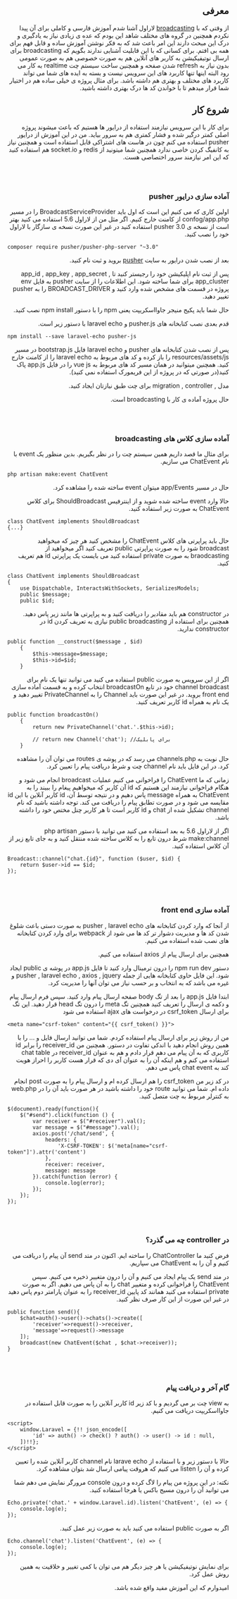 <h2 dir="rtl">معرفی</h2>
<p dir="rtl">از وقتی که با <a href="https://laravel.com/docs/5.6/broadcasting">broadcasting</a> لاراول آشنا شدم آموزش فارسی و کاملی برای آن پیدا نکردم همچنین در گروه های مختلف شاهد این بودم که عده ی زیادی نیاز به یادگیری و درک این مبحث دارند این امر باعث شد که به فکر نوشتن آموزش ساده و قابل فهم برای همه بی افتم.
برای کسانی که با این قابلیت آشنایی ندارند بگویم که broadcasting برای ارسال نوتیفیکیشن به کاربر های آنلاین هم به صورت خصوصی هم به صورت عمومی بدون نیاز به refresh شدن صفحه و همچنین ساخت سیستم چت realtime به کار می رود البته اینها تنها کاربرد های این سرویس نیست و بسته به ایده های شما می تواند کاربرد های مختلف و بهتری هم داشته باشد.
برای مثال پروژه ی خیلی ساده هم در اختیار شما قرار میدهم تا با خواندن کد ها درک بهتری داشته باشید.</p>

<h2 dir="rtl">شروع کار</h2>
<p dir="rtl">برای کار با این سرویس نیازمند استفاده از درایور ها هستیم که باعث میشوند پروژه اصلی کمتر درگیر شده و فشار کمتری هم به سرور بیاید.
من در این آموزش از درایور pusher استفاده می کنم چون در هاست های اشتراکی قابل استفاده است و همچنین نیاز به کانفیگ کردن خاصی ندارد همچنین شما میتونید از redis و socket.io هم استفاده کنید که این امر نیازمند سرور اختصاصی هست.</p>

<br><br>

<h3 dir="rtl">آماده سازی درایور pusher</h3>

<p dir="rtl">
    اولین کاری که می کنیم این است که اول باید BroadcastServiceProvider را در مسیر confog/app.php از کامنت خارج کنیم.
اگر مثل من از لاراول 5.6 استفاده می کنید بهتر است از نسخه ی pusher 3.0 استفاده کنید در غیر این صورت نسخه ی سازگار با لاراول خود را نصب کنید.
</p>

```
composer require pusher/pusher-php-server "~3.0"
```

<p dir="rtl">
    بعد از نصب شدن درایور به سایت <a href="https://pusher.com/">pusher</a> بروید و ثبت نام کنید.
</p>

<p dir="rtl">
    پس از ثبت نام اپلیکیشن خود را رجیستر کنید تا app_id , app_key , app_secret , app_cluster برای شما ساخته شود.
این اطلاعات را از سایت pusher به فایل env پروژه در قسمت های مشخص شده وارد کنید و BROADCAST_DRIVER را به pusher تغییر دهید.
</p>

<p dir="rtl">
    حال شما باید پکیج منیجر جاوااسکریپت یعنی npm را با دستور npm install نصب کنید.
</p>


<p dir="rtl">
   قدم بعدی نصب کتابخانه های pusher.js و laravel echo با دستور زیر است.
</p>

```
npm install --save laravel-echo pusher-js
```
<p dir="rtl">
    پس از نصب شدن کتابخانه های pusher و laravel echo فایل bootstrap.js در مسیر resources/assets/js را باز کرده و کد های مربوط به laravel echo را از کامنت خارج کنید. همچنین میتوانید در همان مسیر کد های مربوط به vue js را در فایل app.js پاک کنید(در صورتی که در پروژه از این فریمورک استفاده نمی کنید).
</p>


<p dir="rtl">
    مدل  , migration , controller برای چت طبق نیازتان ایجاد کنید.
</p>


<p dir="rtl">
    حال پروژه آماده ی کار با broadcasting است.
</p>

<br><br>

<h3 dir="rtl">آماده سازی کلاس های broadcasting</h3>

<p dir="rtl">
    برای مثال ما قصد داریم همین سیستم چت را در نظر بگیریم. بدین منظور یک event با نام ChatEvent می سازیم.
</p>

```
php artisan make:event ChatEvent
```

<p dir="rtl">
    حال در مسیر app/Events میتوان event ساخته شده را مشاهده کرد.
</p>


<p dir="rtl">
    حالا وارد event ساخته شده شوید و از اینترفیس ShouldBroadcast برای کلاس ChatEvent به صورت زیر استفاده کنید.
</p>

```
class ChatEvent implements ShouldBroadcast
{...}
```

<p dir="rtl">
    حال باید پراپرتی های کلاس ChatEvent را مشخص کنید هر چیز که میخواهید broadcast شود را به صورت پراپرتی public تعریف کنید اگر میخواهید از braodcasting به صورت private استفاده کنید می بایست یک پراپرتی id هم تعریف کنید.
</p>

```
class ChatEvent implements ShouldBroadcast
{
    use Dispatchable, InteractsWithSockets, SerializesModels;
    public $message;
    public $id;
```

<p dir="rtl">
    در constructor هم باید مقادیر را دریافت کنید و به پراپرتی ها مانند زیر پاس دهید. همچنین برای استفاده از public broadcasting نیازی به تعریف کردن id در constructor ندارید.
</p>

```
public function __construct($message , $id)
    {
        $this->message=$message;
        $this->id=$id;
    }
```

<p dir="rtl">
    اگر از این سرویس به صورت public استفاده می کنید می توانید تنها یک نام برای channel broadcast خود در تابع broadcastOn انتخاب کرده و به قسمت آماده سازی front end بروید. در غیر این صورت باید Channel را به PrivateChannel تغییر دهید و یک نام به همراه id کاربر تعریف کنید.
</p>

```
public function broadcastOn()
    {
        return new PrivateChannel('chat.'.$this->id);
        
        // return new Channel('chat'); //برای پابلیک
    }
```


<p dir="rtl">
   حال نوبت به channels.php می رسد که در پوشه ی routes می توان آن را مشاهده کرد.  در این فایل باید نام channel چت و شرط دریافت پیام را تعیین کرد. 
<p>
    
<p dir="rtl">
    زمانی که ما ChatEvent را فراخوانی می کنیم عملیات broadcast انجام می شود و هنگام فراخوانی نیازمند این هستیم که id آن کاربر که میخواهیم پیغام را ببیند را به ChatEvent به همراه message پاس دهیم و در نتیجه توسط آن، id کاربر آنلاین با این id مقایسه می شود و در صورت تطابق پیام را دریافت می کند. توجه داشته باشید که نام channel تشکیل شده از chat و id کاربر است تا هر کاربر چنل مختص خود را داشته باشد.
<p>
    
<p dir="rtl">
    اگر از لاراول 5.6 به بعد استفاده می کنید می توانید با دستور php artisan make:channel شرط درون تابع را به کلاس ساخته شده منتقل کنید و به جای تابع زیر از آن کلاس استفاده کنید.
</p>
    
```
Broadcast::channel("chat.{id}", function ($user, $id) {
    return $user->id == $id;
});
```

<br><br>

<h3 dir="rtl">آماده سازی front end</h3>

<p dir="rtl">
    از آنجا که وارد کردن کتابخانه های pusher , laravel echo به صورت دستی باعث شلوغ شدن کد ها و مدیریت دشوار تر کد ها می شود از webpack برای وارد کردن کتابخانه های نصب شده استفاده می کنیم.
</p>

<p dir="rtl">
    همچنین برای ارسال پیام از axios استفاده می کنیم.
</p>

<p dir="rtl">
    دستور npm run dev را درون ترمینال وارد کنید تا فایل app.js در پوشه ی public ایجاد شود. این فایل حاوی کتابخانه هایی از جمله pusher , laravel echo , axios , jquery و غیره می باشد که به انتخاب و بر حسب نیاز می توان آنها را مدیریت کرد.
</p>

<p dir="rtl">
    ابتدا فایل app.js را بعد از تگ body صفحه ارسال پیام وارد کنید.
    سپس فرم ارسال پیام و دکمه ی ارسال را تعریف کنید همچنین تگ meta را درون تگ head قرار دهید.
    این تگ برای ارسال csrf_token در درخواست های ajax استفاده می شود
</p>

```
<meta name="csrf-token" content="{{ csrf_token() }}">
```

<p dir="rtl">
    من از روش زیر برای ارسال پیام استفاده کردم. شما می توانید ارسال فایل و ... را با همین روش انجام دهید با اندکی تفاوت در دستور. 
    همچنین من receiver_id را برابر id کاربری که به آن پیام می دهم قرار دادم و هم به عنوان receiver_id در chat table استفاده می کنم و هم اینکه آن را به عنوان آی دی که قرار هست کاربر را احراز هویت کند به chat event پاس می دهم.
</p>

<p dir="rtl">
    در کد زیر من csrf_token را هم ارسال کرده ام و ارسال پیام را به صورت post انجام داده ام. شما می توانید route خود را داشته باشید در هر صورت باید آن را در web.php به کنترلر مربوط به چت متصل کنید.
</p>

```
$(document).ready(function(){
    $("#send").click(function () {
        var receiver = $("#receiver").val();
        var message = $("#message").val();
        axios.post('/chat/send', {
            headers: {
                'X-CSRF-TOKEN': $('meta[name="csrf-token"]').attr('content')
            },
            receiver: receiver,
            message: message
        }).catch(function (error) {
            console.log(error);
        });
    });
});
```

<br><br>

<h3 dir="rtl">در controller چه می گذرد؟ </h3>

<p dir="rtl">
    فرض کنید ما ChatController را ساخته ایم. اکنون در متد send آن پیام را دریافت می کنیم و آن را به ChatEvent می سپاریم.
</p>

<p dir="rtl">
    در متد send یک پیام ایجاد می کنیم و آن را درون متغییر ذخیره می کنیم. سپس ChatEvent را فراخوانی کرده و متغییر chat را به آن پاس می دهیم. اگر به صورت private استفاده می کنید همانند کد پایین receiver_id را به عنوان پارامتر دوم پاس دهید در غیر این صورت از این کار صرف نظر کنید.
</p>

```
public function send(){
    $chat=auth()->user()->chats()->create([
        'receiver'=>request()->receiver,
        'message'=>request()->message
    ]);
    broadcast(new ChatEvent($chat , $chat->receiver));
}
```
<br><br>

<h3 dir="rtl"> گام آخر و دریافت پیام </h3>

<p dir="rtl">
    به view چت بر می گردیم و با کد زیر id کاربر آنلاین را به صورت قابل استفاده در جاوااسکریپت دریافت می کنیم.
</p>

```
<script>
    window.Laravel = {!! json_encode([
        'id' => auth() -> check() ? auth() -> user() -> id : null,
    ])!!};
</script>
```

<p dir="rtl">
    حالا با دستور زیر و با استفاده از larave echo نام channel کاربر آنلاین شده را تعیین کرده و آن را listen می کنیم که هروقت پیامی ارسال شد بتوان مشاهده کرد. 
</p>

<p dir="rtl">
    نکته: در این پروژه من پیام را لاگ کرده و درون console مرورگر نمایش می دهم شما می توانید آن را درون مسیج باکس یا هرجا استفاده کنید.
</p>

```
Echo.private('chat.' + window.Laravel.id).listen('ChatEvent', (e) => {
    console.log(e);
});
```

<p dir="rtl">
    اگر به صورت public استفاده می کنید باید به صورت زیر عمل کنید.
</p>

```
Echo.channel('chat').listen('ChatEvent', (e) => {
    console.log(e);
});
```
<p dir="rtl">
    برای نمایش نوتیفیکیشن یا هر چیز دیگر هم می توان با کمی تغییر و خلاقیت به همین روش عمل کرد.
</p>

<p dir="rtl">
    امیدوارم که این آموزش مفید واقع شده باشد.
</p>
